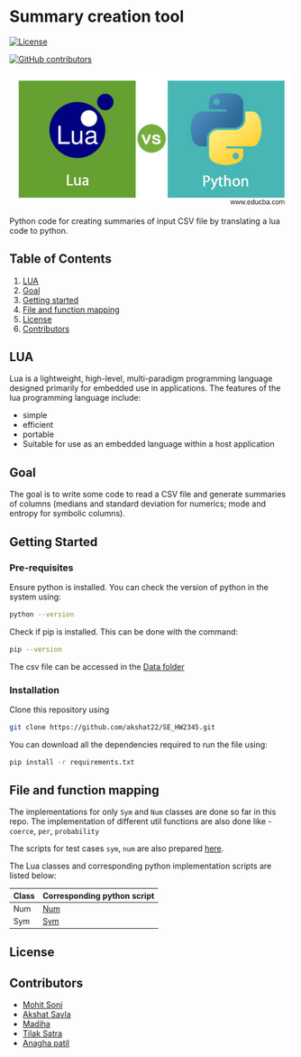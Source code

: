 

# Summary creation tool

<a href="https://github.com/akshat22/SE_HW2345/blob/main/LICENSE.md"><img 
alt="License" src="https://img.shields.io/github/license/akshat22/SE_HW2345"></a>
<!-- [![Build](https://github.com/akshat22/SE_HW2345/actions/workflows/python-app.yml/badge.svg)](https://github.com/akshat22/SE_HW2345/actions/workflows/python-app.yml) -->
[![GitHub contributors](https://img.shields.io/github/contributors/akshat22/SE_HW2345)](https://github.com/akshat22/SE_HW2345/graphs/contributors)

[//]: # ([![License]&#40;https://img.shields.io/github/license/jayrajmulani/group2-se-homeworks&#41;]&#40;https://github.com/jayrajmulani/group2-se-homeworks/blob/main/LICENSE&#41;)

[//]: # ([![Python 3.8]&#40;https://img.shields.io/badge/python-3.8-blue.svg&#41;]&#40;https://www.python.org/downloads/release/python-3100/&#41;)

[//]: # (![Repo size]&#40;https://img.shields.io/github/repo-size/jayrajmulani/group2-se-homeworks&#41;)

[//]: # ([![Contributors]&#40;https://img.shields.io/github/contributors/jayrajmulani/group2-se-homeworks.svg&#41;]&#40;https://github.com/jayrajmulani/group2-se-hw1/graphs/contributors&#41; )

![Intro page](./Images/Lua-vs-Python.jpg)

Python code for creating summaries of input CSV file by translating a lua code to python.

## Table of Contents

1. [LUA](#LUA)
2. [Goal](#Goal)
3. [Getting started](#Getting-started)
4. [File and function mapping](#file-and-function-mapping)
5. [License](#license)
6. [Contributors](#contributors)

## LUA

Lua is a lightweight, high-level, multi-paradigm programming language designed primarily for embedded use in applications. The features of the lua programming language include:

- simple 
- efficient
- portable
- Suitable for use as an embedded language within a host application

## Goal

The goal is to write some code to read a CSV file and generate summaries of columns (medians and standard deviation for numerics; mode and entropy for symbolic columns).

## Getting Started

### Pre-requisites

Ensure python is installed. You can check the version of python in the system using:

``` bash
python --version
```

Check if pip is installed. This can be done with the command:

``` bash
pip --version
```

The csv file can be accessed in the [Data folder](./data/data.csv)

### Installation

Clone this repository using

``` bash
git clone https://github.com/akshat22/SE_HW2345.git
```

You can download all the dependencies required to run the file using:

``` bash
pip install -r requirements.txt
```


## File and function mapping

The implementations for only `Sym` and `Num` classes are done so far in this repo.
The implementation of different util functions are also done like - `coerce`, `per`, `probability`

The scripts for test cases `sym`, `num` are also prepared [here](./test). 

The Lua classes and corresponding python implementation scripts are listed below:

| Class | Corresponding python script  |
|-------|------------------------------|
| Num   | [Num](./code/columns/Num.py) |
| Sym   | [Sym](./code/columns/Sym.py) |

## License

[//]: # (This project is licensed under [MIT]&#40;https://mit-license.org/&#41;.)

[//]: # (Further details regarding the license can be found [here]&#40;https://github.com/jayrajmulani/group2-se-homeworks/blob/main/LICENSE&#41;.)

## Contributors

- [Mohit Soni](https://github.com/mohitsoni2111)
- [Akshat Savla](https://github.com/akshat22)
- [Madiha](https://github.com/madiha2001)
- [Tilak Satra](https://github.com/tilaksatra)
- [Anagha patil]()
